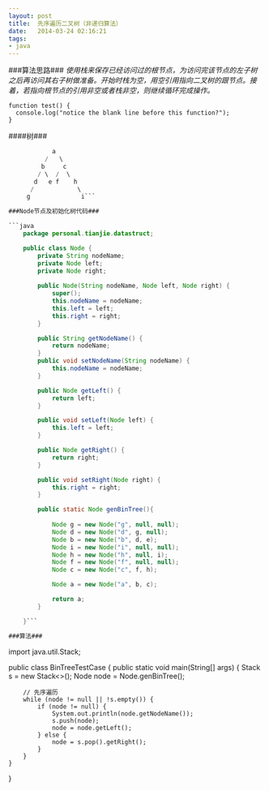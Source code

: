 ```yaml
---
layout: post
title:  先序遍历二叉树（非递归算法）
date:   2014-03-24 02:16:21
tags:
- java 
---
```


###算法思路###
_使用栈来保存已经访问过的根节点，为访问完该节点的左子树之后再访问其右子树做准备。开始时栈为空，用空引用指向二叉树的跟节点。接着，若指向根节点的引用非空或者栈非空，则继续循环完成操作。_

```
function test() {
  console.log("notice the blank line before this function?");
}
```

####树###
```java
			a
		  /   \
		 b     c
		/ \	 /  \
	   d   e f    h
	  /            \
	 g              i```

###Node节点及初始化树代码###

```java
	package personal.tianjie.datastruct;

	public class Node {
		private String nodeName;
		private Node left;
		private Node right;
		
		public Node(String nodeName, Node left, Node right) {
			super();
			this.nodeName = nodeName;
			this.left = left;
			this.right = right;
		}

		public String getNodeName() {
			return nodeName;
		}
		public void setNodeName(String nodeName) {
			this.nodeName = nodeName;
		}

		public Node getLeft() {
			return left;
		}

		public void setLeft(Node left) {
			this.left = left;
		}

		public Node getRight() {
			return right;
		}

		public void setRight(Node right) {
			this.right = right;
		}

		public static Node genBinTree(){
			
			Node g = new Node("g", null, null);
			Node d = new Node("d", g, null);
			Node b = new Node("b", d, e);
			Node i = new Node("i", null, null);
			Node h = new Node("h", null, i);
			Node f = new Node("f", null, null);
			Node c = new Node("c", f, h);

			Node a = new Node("a", b, c);

			return a;
		}

	}```

###算法###
```
import java.util.Stack;

public class BinTreeTestCase {
	public static void main(String[] args) {
		Stack<Node> s = new Stack<>();
		Node node = Node.genBinTree();

		// 先序遍历
		while (node != null || !s.empty()) {
			if (node != null) {
				System.out.println(node.getNodeName());
				s.push(node);
				node = node.getLeft();
			} else {
				node = s.pop().getRight();
			}
		}
	}

}
```